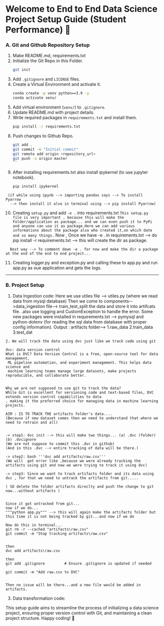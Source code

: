# Welcome to End to End Data Science Project Setup Guide (Student Performance) 🚀


### A. Git and Github Repository Setup

   1. Make README.md, requirements.txt
   2. Initialize the Git Repo in this Folder. 
        ```bash
        git init 
        ```
   3. Add `.gitignore` and `LICENSE` files.
   4. Create a Virtual Environment and activate it.
        ```bash
        conda create -p venv python==3.9 -y
        conda activate venv/
        ```
   5. Add virtual environment (`venv/`) to `.gitignore`.
   6. Update README.md with project details.
   7. Write required packages in `requirements.txt` and install them.
        ```bash
        pip install -r requirements.txt
        ```
   8. Push changes to Github Repo.
        ```bash
        git add .
        git commit -m "Initial commit"
        git remote add origin <repository_url>
        git push -u origin master
        ``
   9. After installing requirements.txt also install ipykernel (to use jupyter notebook).
       ```bash
       pip install ipykernel
       ```
     (if while using ipynb --> importing pandas says --> To install Pyarrow 
      --> then install it also in terminal using --> pip install Pyarrow)


   
   10. Creating `setup.py` and add `-e .` into requirements.txt
      ```
      This setup.py file is very important , because this will make the Folder/application as package...
      and we can even push it to PyPi and anyone can use it as package.Here we can add various informations
     about the package also who created it,on which date and so many things.
      ```
      Now , Once we have -e . in requirements.txt --> do pip install -r requirements.txt --> this will create
     the dir as package.

      Best way --> To comment down -e . for now and make the dir a package at the end of the end to end project...
       

   11. Creating logger.py and exception.py and calling these to app.py and run app.py as oue application and gets the logs.
       
-----------------------------------------------------------------------------------------------------------------------------
### B. Project Setup

   1. Data Ingestion code: Here we use utiles file --> utiles.py (where we read data from mysql database) 
   Then we come to components-->data_ingestion file--> train_test_split the data and store it into artifcats file.
   .also use logging and CustomException to handle the error. Some new packages were installed in
    requirements.txt --> pymysql and python-dotenv (for reading the sql data from database with proper 
    config information). Output : artifacts folder--> 1.raw_data 2.train_data 3.test_dat


    2. We will track the data using dvc just like we track code using git

    dvc: data version control
    What is DVC? Data Version Control is a free, open-source tool for data management,
     ML pipeline automation, and experiment management. This helps data science and 
     machine learning teams manage large datasets, make projects reproducible, and collaborate better.


    Why we are not supposed to use git to track the data?
    While Git is excellent for versioning code and text-based files, DVC extends version control capabilities to data
    , making it the preferred choice for managing data in machine learning projects.
    
    AIM : IS TO TRACK THE artifacts folder's data....
    (Because if new dataset comes then we need to understand that where we need to retrain and all)

  
    -> step1: dvc init --> this will make two things... (a) .dvc (folder)  (b) .dvcignore
    (We are not suppose to commit this .dvc in github)
    (And in this .dvc --> entire tracking of data will be there.)
     
    -> step2: bash '''dvc add artifacts/raw.csv'''
    (We will  get error like ,because we were already tracking the artifacts using git and now we were trying to track it using dvc)

    -> step3: Since we want to track artifacts folder and its data using dvc , for that we need to untrack the artifacts from git.....

    ( SO delete the folder artifacts direclty and push the change to git now...without artifacts )


    Since it got untracked from git...
    now if we do...
    """python app.py""" --> this will again make the artifacts folder but this time it is not being tracked by git...and now if we do 
    
    Now do this in terminal...
    git rm -r --cached "artifacts\raw.csv"
    git commit -m "Stop tracking artifacts\raw.csv"


    then 
    dvc add artifacts\raw.csv

    then
    git add .gitignore         # Ensure .gitignore is updated if needed
    
    git commit -m "Add raw.csv to DVC"


    Then no issue will be there...and a new file would be added in artifacts.

   3. Data transformation code:

This setup guide aims to streamline the process of initializing a data science project, ensuring proper version control with Git, and maintaining a clean project structure. Happy coding! 🎉